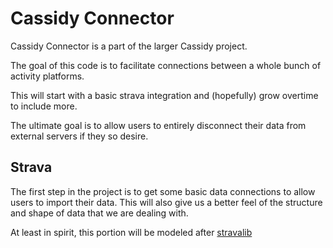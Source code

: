 # Cassidy Connector

Cassidy Connector is a part of the larger Cassidy project. 

The goal of this code is to facilitate connections between a whole bunch of activity platforms.

This will start with a basic strava integration and (hopefully) grow overtime to include more.

The ultimate goal is to allow users to entirely disconnect their data from external servers if they so desire. 

## Strava

The first step in the project is to get some basic data connections to allow users to import their data.
This will also give us a better feel of the structure and shape of data that we are dealing with.

At least in spirit, this portion will be modeled after [stravalib](https://github.com/stravalib/stravalib)
